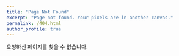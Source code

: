 ```yaml
---
title: "Page Not Found"
excerpt: "Page not found. Your pixels are in another canvas."
permalink: /404.html
author_profile: true
---
```


요청하신 페이지를 찾을 수 없습니다.

<script>
  var GOOG_FIXURL_LANG = 'en';
  var GOOG_FIXURL_SITE = 'https://ahg223.com'
</script>
<script src="https://linkhelp.clients.google.com/tbproxy/lh/wm/fixurl.js">
</script>
